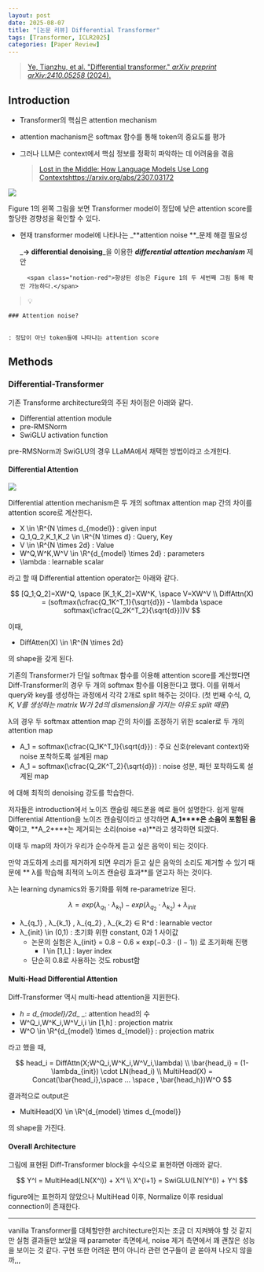 ```yaml
---
layout: post
date: 2025-08-07
title: "[논문 리뷰] Differential Transformer"
tags: [Transformer, ICLR2025]
categories: [Paper Review]
---
```


> [Ye, Tianzhu, et al. "Differential transformer." ](https://arxiv.org/abs/2410.05258)[_arXiv preprint arXiv:2410.05258_](https://arxiv.org/abs/2410.05258)[ (2024).](https://arxiv.org/abs/2410.05258)



## Introduction

- Transformer의 핵심은 attention mechanism
- attention machanism은 softmax 함수를 통해 token의 중요도를 평가
- 그러나 LLM은 context에서 핵심 정보를 정확히 파악하는 데 어려움을 겪음

	> [Lost in the Middle: How Language Models Use Long Contextshttps://arxiv.org/abs/2307.03172](https://arxiv.org/abs/2307.03172)


![](https://prod-files-secure.s3.us-west-2.amazonaws.com/542b861c-36a8-4051-84e5-8804b6728dba/9083ea56-691a-4752-ae26-47f403431ac8/image.png?X-Amz-Algorithm=AWS4-HMAC-SHA256&X-Amz-Content-Sha256=UNSIGNED-PAYLOAD&X-Amz-Credential=ASIAZI2LB466R222V4A6%2F20250917%2Fus-west-2%2Fs3%2Faws4_request&X-Amz-Date=20250917T021253Z&X-Amz-Expires=3600&X-Amz-Security-Token=IQoJb3JpZ2luX2VjEB8aCXVzLXdlc3QtMiJGMEQCIGafemH9sX7yauxQNZhCSw8mCvcNgzNx%2B9QuZaFIIPthAiAg%2FPmBaQ%2By7Q7jmweDyw5HFMObRAdlgNSzzPrBEsHapyqIBAiY%2F%2F%2F%2F%2F%2F%2F%2F%2F%2F8BEAAaDDYzNzQyMzE4MzgwNSIMv4E4klxTT%2FJyY%2FfxKtwDkq3nzDHnM06so1B%2BwcHqdBhMR6w0vyOOnBV1uHSrZrpmstvCe%2B%2BA%2Fz1H1D3c87btUDmD6FvyLQQm3PiaLcOAK7lAag05Wf%2FWcsk5a%2BaSxrvsVZkdfgCurwRcJHMla6E9YG6rVT20Uqm2lQtU%2FchTgOXLK9%2F2dR5JT0%2FP83dL%2BMJo1CEk5fWw7Dn9DB0gwdo3Wcmm5I%2B3q5mckyD9fQVAm2QRKYU6TtIT71h6Ip%2BXWByX77y08yyHF6Jny82YK4yWy7Y4u26ygblJRNd7mOzTbWx%2FmhmFrahnJckuZjXH9ZSJql%2FwHW1g0X5DZPjLRBT4pz4FG%2FsP%2BCs%2FXYg9iOa8O7J3is3becbU1N6G1uiYSax9lN6RO5%2BZEU%2Bo%2Fou%2BGaIXd0yBngm47xESibi148ph%2FzqiDs%2FG3NimAp%2FOi%2BkRaC27WDdNUMVkEg60JAIvCr8omiz8FE%2BGJa8D4Mn86Xd1l1REAe0y8rN5I7hN%2B4NeLgGfWT53fM91tjoPqCa7e2oBNeEGEeJJgolKC9XCeyLkVLqzt5mQxUycDDYLCbpEygrGD%2FYbZ66iz84OgC62wAQlD2Kl%2B0QHy6%2BiZb0MBvxnOJu0cfebv2as7%2F9dfAYzYJ3kcY%2FoBPjQ7d3Z4DIw8dunxgY6pgHxLdRi1RHEqEtQR3FTl88HOf58hzr1u9v1jbWa8TMyopiueAHPDwjtRJi0l9wRa5CIHfAY%2FNkFiVahn0DXDDjJTrNAeZpygCGDKAeK%2BNIYjpS%2F3I4c5odYfd%2B6lnjVPfeSMnNXIF%2FyItdFsYXHfj72UyDk1xs7Td7xkwJHgitSWs%2F6VsdSfSWuW72ssOrUMBYV%2FSUuAQwTfi1dROZ6zFet79pWKAni&X-Amz-Signature=be182e5759d8bdc5732edf48d08e06c0aa54f28d21eda6e87ea48e5277a7ea4b&X-Amz-SignedHeaders=host&x-amz-checksum-mode=ENABLED&x-id=GetObject)


Figure 1의 왼쪽 그림을 보면 Transformer model이 정답에 낮은 attention score를 할당한 경향성을 확인할 수 있다.

- 현재 transformer model에 나타나는 _**attention noise **_문제 해결 필요성

	_**→ differential denoising**_을 이용한 _**differential attention mechanism**_ 제안


		<span class="notion-red">향상된 성능은 Figure 1의 두 세번째 그림 통해 확인 가능하다.</span>


> 💡 


	### Attention noise?


	: 정답이 아닌 token들에 나타나는 attention score



## Methods



### Differential-Transformer


기존 Transforme architecture와의 주된 차이점은 아래와 같다.

- Differential attention module
- pre-RMSNorm
- SwiGLU activation function

pre-RMSNorm과 SwiGLU의 경우 LLaMA에서 채택한 방법이라고 소개한다.



#### Differential Attention


![](https://prod-files-secure.s3.us-west-2.amazonaws.com/542b861c-36a8-4051-84e5-8804b6728dba/116d70b2-1963-4810-9167-f4c7d8a06e8f/image.png?X-Amz-Algorithm=AWS4-HMAC-SHA256&X-Amz-Content-Sha256=UNSIGNED-PAYLOAD&X-Amz-Credential=ASIAZI2LB466R222V4A6%2F20250917%2Fus-west-2%2Fs3%2Faws4_request&X-Amz-Date=20250917T021253Z&X-Amz-Expires=3600&X-Amz-Security-Token=IQoJb3JpZ2luX2VjEB8aCXVzLXdlc3QtMiJGMEQCIGafemH9sX7yauxQNZhCSw8mCvcNgzNx%2B9QuZaFIIPthAiAg%2FPmBaQ%2By7Q7jmweDyw5HFMObRAdlgNSzzPrBEsHapyqIBAiY%2F%2F%2F%2F%2F%2F%2F%2F%2F%2F8BEAAaDDYzNzQyMzE4MzgwNSIMv4E4klxTT%2FJyY%2FfxKtwDkq3nzDHnM06so1B%2BwcHqdBhMR6w0vyOOnBV1uHSrZrpmstvCe%2B%2BA%2Fz1H1D3c87btUDmD6FvyLQQm3PiaLcOAK7lAag05Wf%2FWcsk5a%2BaSxrvsVZkdfgCurwRcJHMla6E9YG6rVT20Uqm2lQtU%2FchTgOXLK9%2F2dR5JT0%2FP83dL%2BMJo1CEk5fWw7Dn9DB0gwdo3Wcmm5I%2B3q5mckyD9fQVAm2QRKYU6TtIT71h6Ip%2BXWByX77y08yyHF6Jny82YK4yWy7Y4u26ygblJRNd7mOzTbWx%2FmhmFrahnJckuZjXH9ZSJql%2FwHW1g0X5DZPjLRBT4pz4FG%2FsP%2BCs%2FXYg9iOa8O7J3is3becbU1N6G1uiYSax9lN6RO5%2BZEU%2Bo%2Fou%2BGaIXd0yBngm47xESibi148ph%2FzqiDs%2FG3NimAp%2FOi%2BkRaC27WDdNUMVkEg60JAIvCr8omiz8FE%2BGJa8D4Mn86Xd1l1REAe0y8rN5I7hN%2B4NeLgGfWT53fM91tjoPqCa7e2oBNeEGEeJJgolKC9XCeyLkVLqzt5mQxUycDDYLCbpEygrGD%2FYbZ66iz84OgC62wAQlD2Kl%2B0QHy6%2BiZb0MBvxnOJu0cfebv2as7%2F9dfAYzYJ3kcY%2FoBPjQ7d3Z4DIw8dunxgY6pgHxLdRi1RHEqEtQR3FTl88HOf58hzr1u9v1jbWa8TMyopiueAHPDwjtRJi0l9wRa5CIHfAY%2FNkFiVahn0DXDDjJTrNAeZpygCGDKAeK%2BNIYjpS%2F3I4c5odYfd%2B6lnjVPfeSMnNXIF%2FyItdFsYXHfj72UyDk1xs7Td7xkwJHgitSWs%2F6VsdSfSWuW72ssOrUMBYV%2FSUuAQwTfi1dROZ6zFet79pWKAni&X-Amz-Signature=e98ec36b5fcdadfe7319a3eeab3a4fe2c15a8b6301db34df94805ce9362020fa&X-Amz-SignedHeaders=host&x-amz-checksum-mode=ENABLED&x-id=GetObject)


Differential attention mechanism은 두 개의 softmax attention map 간의 차이를 attention score로 계산한다.

- X \in \R^{N \times d\_{model}} : given input
- Q\_1,Q\_2,K\_1,K\_2 \in \R^{N \times d} : Query, Key
- V \in \R^{N \times 2d} : Value
- W^Q,W^K,W^V \in \R^{d\_{model} \times 2d} : parameters
- \lambda : learnable scalar

라고 할 때 Differential attention operator는 아래와 같다.


$$
[Q_1;Q_2]=XW^Q, \space [K_1;K_2]=XW^K, \space V=XW^V \\
DiffAttn(X) = (softmax(\cfrac{Q_1K^T_1}{\sqrt{d}}) - \lambda \space softmax(\cfrac{Q_2K^T_2}{\sqrt{d}}))V
$$


이때,

- DiffAtten(X) \in \R^{N \times 2d}

의 shape을 갖게 된다.


기존의 Transformer가 단일 softmax 함수를 이용해 attention score를 계산했다면 Diff-Transformer의 경우 두 개의 softmax 함수를 이용한다고 했다. 이를 위해서 query와 key를 생성하는 과정에서 각각 2개로 split 해주는 것이다. <span class="notion-red">(첫 번째 수식, </span><span class="notion-red">_Q, K, V를 생성하는 matrix W가 2d의 dismension을 가지는 이유도 split 때문_</span><span class="notion-red">)</span>


 λ의 경우 두 softmax attention map 간의 차이를 조정하기 위한 scaler로 두 개의 attention map

- A\_1 = softmax(\cfrac{Q\_1K^T\_1}{\sqrt{d}}) : 주요 신호(relevant context)와 noise 포착하도록 설계된 map
- A\_1 = softmax(\cfrac{Q\_2K^T\_2}{\sqrt{d}}) : noise 성분, 패턴 포착하도록 설계된 map 

에 대해 최적의 denoising 강도를 학습한다.


저자들은 introduction에서 노이즈 캔슬링 헤드폰을 예로 들어 설명한다. 쉽게 말해 Differential Attention을 노이즈 캔슬링이라고 생각하면 **A\_1****은 소음이 포함된 음악**이고, **A\_2****는 제거되는 소리(noise +a)**라고 생각하면 되겠다. 


이때 두 map의 차이가 우리가 순수하게 듣고 싶은 음악이 되는 것이다. 


만약 과도하게 소리를 제거하게 되면 우리가 듣고 싶은 음악의 소리도 제거할 수 있기 때문에 ** λ를 학습해 최적의 노이즈 캔슬링 효과**를 얻고자 하는 것이다.


λ는 learning dynamics와 동기화를 위해 re-parametrize 된다.


$$
\lambda = exp(\lambda_{q_1} \cdot \lambda_{k_1}) - exp(\lambda_{q_2} \cdot \lambda_{k_2}) + \lambda_{init}
$$

- λ\_{q\_1} , λ\_{k\_1} , λ\_{q\_2} , λ\_{k\_2} ∈ R^d : learnable vector
- λ\_{init} \in (0,1) : 초기화 위한 constant, 0과 1 사이값
	- 논문의 실험은 λ\_{init} = 0.8 − 0.6 × exp(−0.3 · (l − 1)) 로 초기화해 진행
		- l \in [1,L] : layer index
	- 단순히 0.8로 사용하는 것도 robust함


#### **Multi-Head Differential Attention**


Diff-Transformer 역시 multi-head attention을 지원한다.

- _h = d\_{model}/2d__ _: attention head의 수
- W^Q\_i,W^K\_i,W^V\_i,i \in [1,h] : projection matrix
- W^O \in \R^{d\_{model} \times d\_{model}} : projection matrix

라고 했을 때,


$$
head_i = DiffAttn(X;W^Q_i,W^K_i,W^V_i,\lambda) \\
\bar{head_i} = (1-\lambda_{init}) \cdot LN(head_i) \\
MultiHead(X) = Concat(\bar{head_i},\space ... \space , \bar{head_h})W^O
$$


결과적으로 output은

- MultiHead(X) \in \R^{d\_{model} \times d\_{model}}

의 shape을 가진다.



#### Overall Architecture


그림에 표현된 Diff-Transformer block을 수식으로 표현하면 아래와 같다.


$$
Y^l = MultiHead(LN(X^l)) + X^l \\
X^{l+1} = SwiGLU(LN(Y^l)) + Y^l
$$


figure에는 표현하지 않았으나 MultiHead 이후, Normalize 이후 residual connection이 존재한다.


---


vanilla Transformer를 대체할만한 architecture인지는 조금 더 지켜봐야 할 것 같지만 실험 결과들만 보았을 때 parameter 측면에서, noise 제거 측면에서 꽤 괜찮은 성능을 보이는 것 같다. 구현 또한 어려운 편이 아니라 관련 연구들이 곧 쏟아져 나오지 않을까,,,

